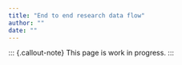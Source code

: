 ```yaml
---
title: "End to end research data flow"
author: ""
date: ""
---
```


::: {.callout-note}
This page is work in progress.
:::
